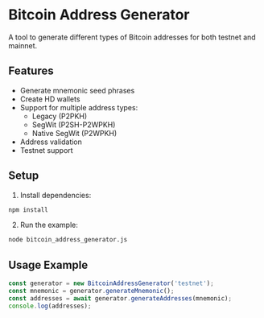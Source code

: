 # Bitcoin Address Generator

A tool to generate different types of Bitcoin addresses for both testnet and mainnet.

## Features

- Generate mnemonic seed phrases
- Create HD wallets
- Support for multiple address types:
  - Legacy (P2PKH)
  - SegWit (P2SH-P2WPKH)
  - Native SegWit (P2WPKH)
- Address validation
- Testnet support

## Setup

1. Install dependencies:
```bash
npm install
```

2. Run the example:
```bash
node bitcoin_address_generator.js
```

## Usage Example

```javascript
const generator = new BitcoinAddressGenerator('testnet');
const mnemonic = generator.generateMnemonic();
const addresses = await generator.generateAddresses(mnemonic);
console.log(addresses);
```